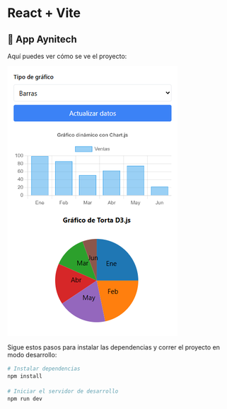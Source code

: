 # React + Vite
## 🚀 App Aynitech

Aquí puedes ver cómo se ve el proyecto:

![Captura del proyecto](https://github.com/JOSEMAX130898/app-aynitech/blob/main/public/Captura.png?raw=true)

Sigue estos pasos para instalar las dependencias y correr el proyecto en modo desarrollo:

```bash
# Instalar dependencias
npm install

# Iniciar el servidor de desarrollo
npm run dev